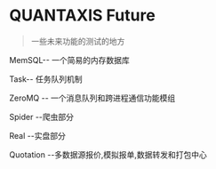 # QUANTAXIS Future

> 一些未来功能的测试的地方

MemSQL-- 一个简易的内存数据库

Task--  任务队列机制

ZeroMQ -- 一个消息队列和跨进程通信功能模组

Spider --爬虫部分

Real  --实盘部分

Quotation  --多数据源报价,模拟报单,数据转发和打包中心